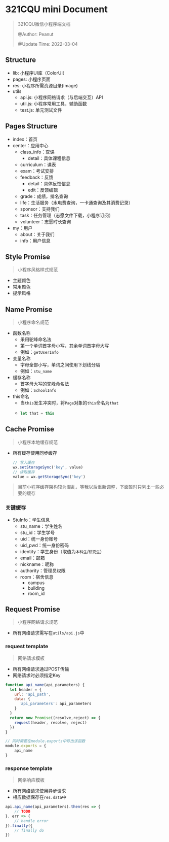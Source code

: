 # 321CQU mini Document

> 321CQU微信小程序端文档
> 
> @Author: Peanut
> 
> @Update Time: 2022-03-04

## Structure

- lib: 小程序UI库（ColorUI）
- pages: 小程序页面
- res: 小程序所需资源目录(Image)
- utils
  - api.js: 小程序网络请求（与后端交互）API
  - util.js: 小程序常用工具，辅助函数
  - test.js: 单元测试文件

## Pages Structure

- index：首页
- center：应用中心
  - class_info：查课
    - detail：具体课程信息
  - curriculum：课表
  - exam：考试安排
  - feedback：反馈
    - detail：具体反馈信息
    - edit：反馈编辑
  - grade：成绩，排名查询
  - life：生活服务（水电费查询，一卡通查询及其消费记录）
  - sponsor：支持我们
  - task：任务管理（志愿文件下载，小程序订阅）
  - volunteer：志愿时长查询
- my：用户
  - about：关于我们
  - info：用户信息


## Style Promise
> 小程序风格样式规范

- 主题颜色
- 常用颜色
- 提示风格

## Name Promise
> 小程序命名规范

- 函数名称
  - 采用驼峰命名法
  - 第一个单词首字母小写，其余单词首字母大写
  - 例如：`getUserInfo`
- 变量名称
  - 字母全部小写，单词之间使用下划线分隔
  - 例如：`stu_name`
- 缓存名称
  - 首字母大写的驼峰命名法
  - 例如：`SchoolInfo`
- this命名
  - 当`this`发生冲突时，将`Page`对象的`this`命名为`that`
  - ~~~javascript
    let that = this
    ~~~

## Cache Promise
> 小程序本地缓存规范

- 所有缓存使用同步缓存
  ~~~javascript
  // 写入缓存
  wx.setStorageSync('key', value)
  // 读取缓存
  value = wx.getStorageSync('key')
  ~~~
> 目前小程序缓存架构较为混乱，等我以后重新调整，下面暂时只列出一些必要的缓存

### 关键缓存
- StuInfo：学生信息
  - stu_name：学生姓名
  - stu_id：学生学号
  - uid：统一身份账号
  - uid_pwd：统一身份密码
  - identity：学生身份（取值为`本科生`/`研究生`）
  - email：邮箱
  - nickname：昵称
  - authority：管理员权限
  - room：宿舍信息
    - campus
    - building
    - room_id


## Request Promise
> 小程序网络请求规范

- 所有网络请求需写在`utils/api.js`中

### request template
> 网络请求模板

- 所有网络请求通过POST传输
- 网络请求时必须指定Key

~~~javascript
function api_name(api_parameters) {
  let header = {
    url: 'api_path',
    data: {
      'api_parameters': api_parameters
    }
  }
  return new Promise((resolve,reject) => {
    request(header, resolve, reject)
  })
}

// 同时需要在module.exports中导出该函数
module.exports = {
    api_name
}
~~~

### response template
> 网络响应模板

- 所有网络请求使用异步请求
- 相应数据保存在`res.data`中

~~~javascript
api.api_name(api_parameters).then(res => {
    // TODO
}, err => {
    // handle error
}).finally({
    // finally do
})

~~~
